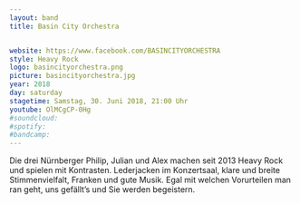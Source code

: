 ```yaml
---
layout: band
title: Basin City Orchestra


website: https://www.facebook.com/BASINCITYORCHESTRA
style: Heavy Rock
logo: basincityorchestra.png
picture: basincityorchestra.jpg
year: 2018
day: saturday
stagetime: Samstag, 30. Juni 2018, 21:00 Uhr
youtube: OlMCgCP-0Hg
#soundcloud:
#spotify:
#bandcamp:
---
```


Die drei Nürnberger Philip, Julian und Alex machen seit 2013 Heavy Rock und
spielen mit Kontrasten. Lederjacken im Konzertsaal, klare und breite
Stimmenvielfalt, Franken und gute Musik. Egal mit welchen Vorurteilen man ran
geht, uns gefällt’s und Sie werden begeistern.
